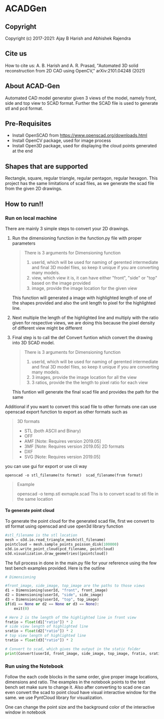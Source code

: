 # ACADGen

## Copyright

Copyright (c) 2017-2021: Ajay B Harish and Abhishek Rajendra

## Cite us

How to cite us: A. B. Harish and A. R. Prasad, "Automated 3D solid reconstruction from 2D CAD using OpenCV," arXiv:2101.04248 (2021)

## About ACAD-Gen

Automated CAD model generator given 3 views of the model, namely front, side and top view to SCAD format. Further the SCAD file is used to generate stl and pcd format.

## Pre-Requisites

- Install OpenSCAD from https://www.openscad.org/downloads.html
- Install OpenCV package, used for image process
- Install Open3D package, used for displaying the cloud points generated at the end

## Shapes that are supported

Rectangle, square, regular triangle, regular pentagon, regular hexagon. This project has the same limitations of scad files, as we generate the scad file from the given 2D drawings.

## How to run!!

### Run on local machine

There are mainly 3 simple steps to convert your 2D drawings.

1. Run the dimensioning function in the function.py file with proper parameters

   > There is 3 arguments for Dimensioning function
   >
   > 1. userId, which will be used for naming of gerented intermediate and final 3D model files, so keep it unique if you are converting many models.
   > 2. view, which view it is, it can have either "front", "side" or "top" based on the image provided
   > 3. image, provide the image location for the given view

   This function will generated a image with highlighted length of one of the shapes provided and also the unit length to pixel for the highlighted line.

2. Next multiple the length of the highlighted line and multiply with the ratio given for respective views, we are doing this because the pixel density of different view might be different
3. Final step is to call the def Convert funtion which convert the drawing into 3D SCAD model.

   > There is 3 arguments for Dimensioning function
   >
   > 1. userId, which will be used for naming of gerented intermediate and final 3D model files, so keep it unique if you are converting many models.
   > 2. 3 images, provide the image location for all the view
   > 3. 3 ratios, provide the the length to pixel ratio for each view

   This funtion will generate the final scad file and provides the path for the same

Additional if you want to convert this scad file to other formats one can use openscad export function to export as other formats such as

> 3D formats
>
> - STL (both ASCII and Binary)
> - OFF
> - AMF [Note: Requires version 2019.05]
> - 3MF [Note: Requires version 2019.05]
>   2D formats
> - DXF
> - SVG [Note: Requires version 2019.05]

you can use gui for export or use cli way

```
openscad -o stl_filename(to format)  scad_filename(from format)
```

> Example
>
> openscad -o temp.stl exmaple.scad
> Ths is to convert scad to stl file in the same location

#### To generate point cloud

To generate the point cloud for the generated scad file, first we convert to stl format using openscad and use open3d library function

```python
#stl_filename is the stl location
mesh = o3d.io.read_triangle_mesh(stl_filename)
pointcloud = mesh.sample_points_poisson_disk(100000)
o3d.io.write_point_cloud(pcd_filename, pointcloud)
o3d.visualization.draw_geometries([pointcloud])
```

The full process in done in the main.py file for your reference using the few test bench examples provided. Here is the outline

```python
# Dimensioning

#front_image, side_image, top_image are the paths to those views
d1 = Dimensioning(userId, "front", front_image)
d2 = Dimensioning(userId, "side", side_image)
d3 = Dimensioning(userId, "top", top_image)
if(d1 == None or d2 == None or d3 == None):
    exit(0)

# Here 2 is the length of the highlighted line in front view
fratio = float(d1["ratio"]) * 2
# side view length of highlighted line
sratio = float(d2["ratio"]) * 2
# top view length of highlighted line
tratio = float(d3["ratio"]) * 2

# Convert to scad, which gives the output in the static folder
print(Convert(userId, front_image, side_image, top_image, fratio, sratio, tratio))

```

### Run using the Notebook

Follow the each code blocks in the same order, give proper image locations, dimensions and ratio. The examples in the notebook points to the test bench set make sure to change it. Also after converting to scad one can even convert the scad to point cloud have visual interactive window for the same. we use PyntCloud library for visualization.

One can change the point size and the background color of the interactive window in notebook
